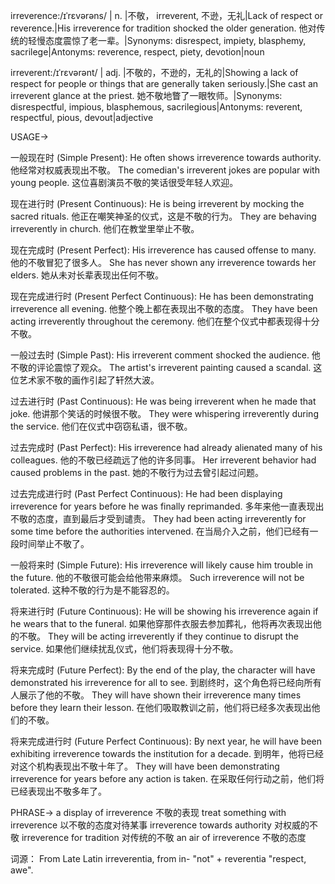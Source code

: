 irreverence:/ɪˈrɛvərəns/ | n. |不敬， irreverent, 不逊，无礼|Lack of respect or reverence.|His irreverence for tradition shocked the older generation. 他对传统的轻慢态度震惊了老一辈。|Synonyms: disrespect, impiety, blasphemy, sacrilege|Antonyms: reverence, respect, piety, devotion|noun


irreverent:/ɪˈrɛvərənt/ | adj. |不敬的，不逊的，无礼的|Showing a lack of respect for people or things that are generally taken seriously.|She cast an irreverent glance at the priest. 她不敬地瞥了一眼牧师。|Synonyms: disrespectful, impious, blasphemous, sacrilegious|Antonyms: reverent, respectful, pious, devout|adjective


USAGE->

一般现在时 (Simple Present):
He often shows irreverence towards authority. 他经常对权威表现出不敬。
The comedian's irreverent jokes are popular with young people.  这位喜剧演员不敬的笑话很受年轻人欢迎。

现在进行时 (Present Continuous):
He is being irreverent by mocking the sacred rituals. 他正在嘲笑神圣的仪式，这是不敬的行为。
They are behaving irreverently in church. 他们在教堂里举止不敬。

现在完成时 (Present Perfect):
His irreverence has caused offense to many. 他的不敬冒犯了很多人。
She has never shown any irreverence towards her elders. 她从未对长辈表现出任何不敬。

现在完成进行时 (Present Perfect Continuous):
He has been demonstrating irreverence all evening. 他整个晚上都在表现出不敬的态度。
They have been acting irreverently throughout the ceremony.  他们在整个仪式中都表现得十分不敬。

一般过去时 (Simple Past):
His irreverent comment shocked the audience. 他不敬的评论震惊了观众。
The artist's irreverent painting caused a scandal.  这位艺术家不敬的画作引起了轩然大波。

过去进行时 (Past Continuous):
He was being irreverent when he made that joke. 他讲那个笑话的时候很不敬。
They were whispering irreverently during the service.  他们在仪式中窃窃私语，很不敬。

过去完成时 (Past Perfect):
His irreverence had already alienated many of his colleagues. 他的不敬已经疏远了他的许多同事。
Her irreverent behavior had caused problems in the past. 她的不敬行为过去曾引起过问题。

过去完成进行时 (Past Perfect Continuous):
He had been displaying irreverence for years before he was finally reprimanded.  多年来他一直表现出不敬的态度，直到最后才受到谴责。
They had been acting irreverently for some time before the authorities intervened.  在当局介入之前，他们已经有一段时间举止不敬了。

一般将来时 (Simple Future):
His irreverence will likely cause him trouble in the future. 他的不敬很可能会给他带来麻烦。
Such irreverence will not be tolerated.  这种不敬的行为是不能容忍的。

将来进行时 (Future Continuous):
He will be showing his irreverence again if he wears that to the funeral.  如果他穿那件衣服去参加葬礼，他将再次表现出他的不敬。
They will be acting irreverently if they continue to disrupt the service. 如果他们继续扰乱仪式，他们将表现得十分不敬。

将来完成时 (Future Perfect):
By the end of the play, the character will have demonstrated his irreverence for all to see.  到剧终时，这个角色将已经向所有人展示了他的不敬。
They will have shown their irreverence many times before they learn their lesson.  在他们吸取教训之前，他们将已经多次表现出他们的不敬。

将来完成进行时 (Future Perfect Continuous):
By next year, he will have been exhibiting irreverence towards the institution for a decade.  到明年，他将已经对这个机构表现出不敬十年了。
They will have been demonstrating irreverence for years before any action is taken.  在采取任何行动之前，他们将已经表现出不敬多年了。



PHRASE->
a display of irreverence  不敬的表现
treat something with irreverence  以不敬的态度对待某事
irreverence towards authority  对权威的不敬
irreverence for tradition  对传统的不敬
an air of irreverence  不敬的态度


词源：
From Late Latin irreverentia, from in- "not" + reverentia "respect, awe".

